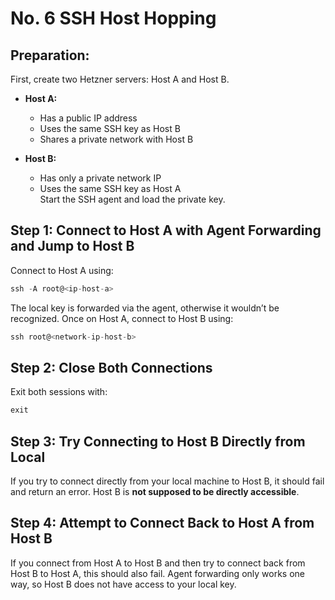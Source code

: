# No. 6 SSH Host Hopping

## Preparation:

First, create two Hetzner servers: Host A and Host B.

- **Host A:**

  - Has a public IP address
  - Uses the same SSH key as Host B
  - Shares a private network with Host B

- **Host B:**
  - Has only a private network IP
  - Uses the same SSH key as Host A  
    Start the SSH agent and load the private key.

## Step 1: Connect to Host A with Agent Forwarding and Jump to Host B

Connect to Host A using:

```tf
ssh -A root@<ip-host-a>
```

The local key is forwarded via the agent, otherwise it wouldn’t be recognized.
Once on Host A, connect to Host B using:

```tf
ssh root@<network-ip-host-b>
```

## Step 2: Close Both Connections

Exit both sessions with:

```tf
exit
```

## Step 3: Try Connecting to Host B Directly from Local

If you try to connect directly from your local machine to Host B, it should fail and return an error.
Host B is **not supposed to be directly accessible**.

## Step 4: Attempt to Connect Back to Host A from Host B

If you connect from Host A to Host B and then try to connect back from Host B to Host A, this should also fail.
Agent forwarding only works one way, so Host B does not have access to your local key.

